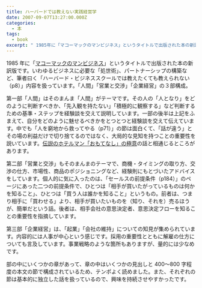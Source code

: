 ```yaml
---
title: ハーバードでは教えない実践経営学
date: 2007-09-07T13:27:00.000Z
categories:
  - 本
tags:
  - book
excerpt: " 1985年に「マコーマックのマンビジネス」というタイトルで出版された本の新訳版です。いわゆるビジネスに必要な「処世術」、パートナーシップの構築など、筆者曰く「ハーバード・ビジネススクールでは教えたくても教えられない（p8）」内容を扱っています。「人間」「営業と交渉」「企業経営」の３部構成。"
---
```


[](http://www.amazon.co.jp/gp/product/4532313368?ie=UTF8&tag=yutakayamaguc-22&linkCode=as2&camp=247&creative=1211&creativeASIN=4532313368) 1985 年に「[マコーマックのマンビジネス](http://www.amazon.co.jp/gp/product/4087730654?ie=UTF8&tag=yutakayamaguc-22&linkCode=as2&camp=247&creative=1211&creativeASIN=4087730654)」というタイトルで出版された本の新訳版です。いわゆるビジネスに必要な「処世術」、パートナーシップの構築など、筆者曰く「ハーバード・ビジネススクールでは教えたくても教えられない（p8）」内容を扱っています。「人間」「営業と交渉」「企業経営」の３部構成。

第一部「人間」はそのまんま「人間」がテーマです。その人の「人となり」をどのように判断すべきか、「先入観を持たない」「積極的に観察する」など判断するための基準・ステップを経験談を交えて説明しています。一部の後半は上記をふまえて、自分をどのように魅せるべきかをとつとつと経験談を交えて伝えています。中でも「人を窮地から救ってやる（p71）」の節は面白くて、「話が違う」とその場の利益だけで切り捨てるのではなく、大局的な見知を持つことの重要性を説いています。[伝説のホテルマン「おもてなし」の極意](/blog//2007/09/post_145/)の話と相通じるところがあります。

第二部「営業と交渉」もそのまんまのテーマで、商機・タイミングの取り方、交渉の仕方、市場性、商品のポジショニングなど、経験則にもとづいたアドバイスをしています。個人的に気に入ったのは、「セールスの前提条件（p184）」のページにあった二つの前提条件で、ひとつは「相手が買いたがっているものは何かを知ること」、ひとつは「買う人は誰かを知ること」というもの。前者は、つまり相手に「買わせる」より、相手が買いたいものを（知り、それを）売るほうが、簡単だという話。後者は、相手会社の意思決定者、意思決定フローを知ることの重要性を指摘しています。

第三部「企業経営」は、「起業」「会社の維持」についての知見が集められています。内容的には人事が中心という感じです。採用の重要性とともに解雇の仕方についても言及しています。事業戦略のような箇所もありますが、量的には少なめです。

部の中にいくつかの章があって、章の中はいくつかの見出しと 400〜800 字程度の本文の節で構成されているため、テンポよく読めました。また、それぞれの節は基本的に独立した話を扱っているので、興味を持続させやすかったです。
